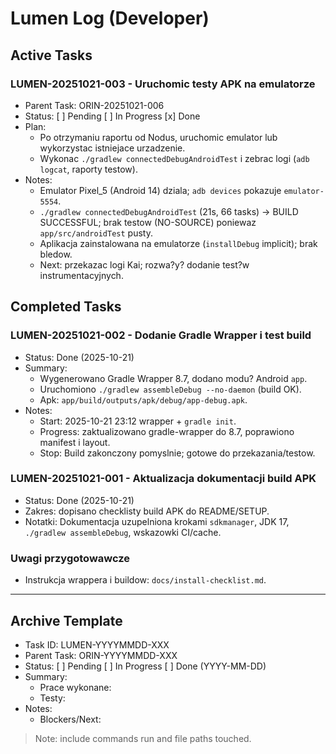 # Lumen Log (Developer)

## Active Tasks
### LUMEN-20251021-003 - Uruchomic testy APK na emulatorze
- Parent Task: ORIN-20251021-006
- Status: [ ] Pending [ ] In Progress [x] Done
- Plan:
  - Po otrzymaniu raportu od Nodus, uruchomic emulator lub wykorzystac istniejace urzadzenie.
  - Wykonac `./gradlew connectedDebugAndroidTest` i zebrac logi (`adb logcat`, raporty testow).
- Notes:
  - Emulator Pixel_5 (Android 14) dziala; `adb devices` pokazuje `emulator-5554`.
  - `./gradlew connectedDebugAndroidTest` (21s, 66 tasks) -> BUILD SUCCESSFUL; brak testow (NO-SOURCE) poniewaz `app/src/androidTest` pusty.
  - Aplikacja zainstalowana na emulatorze (`installDebug` implicit); brak bledow.
  - Next: przekazac logi Kai; rozwa?y? dodanie test?w instrumentacyjnych.

## Completed Tasks
### LUMEN-20251021-002 - Dodanie Gradle Wrapper i test build
- Status: Done (2025-10-21)
- Summary:
  - Wygenerowano Gradle Wrapper 8.7, dodano modu? Android `app`.
  - Uruchomiono `./gradlew assembleDebug --no-daemon` (build OK).
  - Apk: `app/build/outputs/apk/debug/app-debug.apk`.
- Notes:
  - Start: 2025-10-21 23:12 wrapper + `gradle init`.
  - Progress: zaktualizowano gradle-wrapper do 8.7, poprawiono manifest i layout.
  - Stop: Build zakonczony pomyslnie; gotowe do przekazania/testow.

### LUMEN-20251021-001 - Aktualizacja dokumentacji build APK
- Status: Done (2025-10-21)
- Zakres: dopisano checklisty build APK do README/SETUP.
- Notatki: Dokumentacja uzupelniona krokami `sdkmanager`, JDK 17, `./gradlew assembleDebug`, wskazowki CI/cache.

### Uwagi przygotowawcze
- Instrukcja wrappera i buildow: `docs/install-checklist.md`.

---

## Archive Template
- Task ID: LUMEN-YYYYMMDD-XXX
- Parent Task: ORIN-YYYYMMDD-XXX
- Status: [ ] Pending [ ] In Progress [ ] Done (YYYY-MM-DD)
- Summary:
  - Prace wykonane:
  - Testy:
- Notes:
  - Blockers/Next:

> Note: include commands run and file paths touched.

